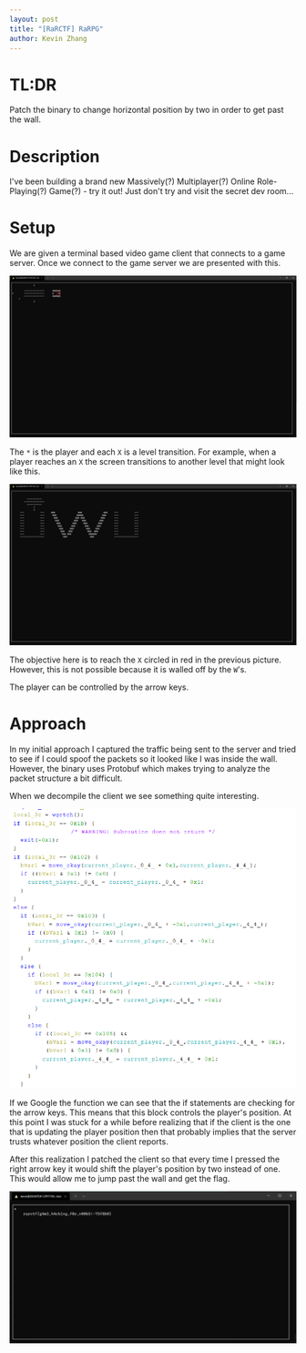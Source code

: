 ```yaml
---
layout: post
title: "[RaRCTF] RaRPG"
author: Kevin Zhang
---
```


# TL:DR
Patch the binary to change horizontal position by two in order to get past the wall.

# Description

I've been building a brand new Massively(?) Multiplayer(?) Online Role-Playing(?) Game(?) - try it out! Just don't try and visit the secret dev room...

# Setup

We are given a terminal based video game client that connects to a game server. Once we connect to the game server we are presented with this.

![main_screen](/assets/images/rarctf2021/rarpg/level1_edit.jpg)

The `*` is the player and each `X` is a level transition. For example, when a player reaches an `X` the screen transitions to another level that might look like this.

![uwu_level](/assets/images/rarctf2021/rarpg/level2.PNG)

The objective here is to reach the `X` circled in red in the previous picture. However, this is not possible because it is walled off by the `W`'s.

The player can be controlled by the arrow keys. 

# Approach

In my initial approach I captured the traffic being sent to the server and tried to see if I could spoof the packets so it looked like I was inside the wall. However, the binary uses Protobuf which makes trying to analyze the packet structure a bit difficult.

When we decompile the client we see something quite interesting.

![decompile](/assets/images/rarctf2021/rarpg/decompile.PNG)

If we Google the function we can see that the if statements are checking for the arrow keys. This means that this block controls the player's position. At this point I was stuck for a while before realizing that if the client is the one that is updating the player position then that probably implies that the server trusts whatever position the client reports.

After this realization I patched the client so that every time I pressed the right arrow key it would shift the player's position by two instead of one. This would allow me to jump past the wall and get the flag.

![flag](/assets/images/rarctf2021/rarpg/flag.PNG)

